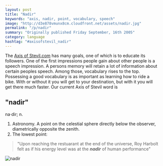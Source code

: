 ```yaml
---
layout: post
title: "Nadir"
keywords: "axis, nadir, point, vocabulary, speech"
image: "http://d3e878vmunx8cm.cloudfront.net/assets/nadir.jpg"
permalink: "/p/nadir"
summary: "Originally published Friday September, 16th 2005"
category: language
hashtag: "#axisofstevil_nadir"
---
```


[id_1]: http://d3e878vmunx8cm.cloudfront.net/assets/nadir.jpg "nadir"
The [Axis of Stevil.com](/ "Axis of Stevil.com") has many goals, one of which is to educate its followers. One of the first impressions people gain about other people is a speech impression. A persons memory will retain a lot of information about certain peoples speech. Among those, vocabulary rises to the top. Possessing a good vocabulary is as important as learning how to ride a bike. With or without it you will get to your destination, but with it you will get there much faster. Our current Axis of Stevil word is

## "nadir" ##

na·dir; n.

1. Astronomy. A point on the celestial sphere directly below the observer, diametrically opposite the zenith.
2. The lowest point:
 
> "Upon reaching the restuarant at the end of the universe, Roy Harbolt felt as if his energy level was at the ***nadir*** of human performance"

![nadir][id_1]
